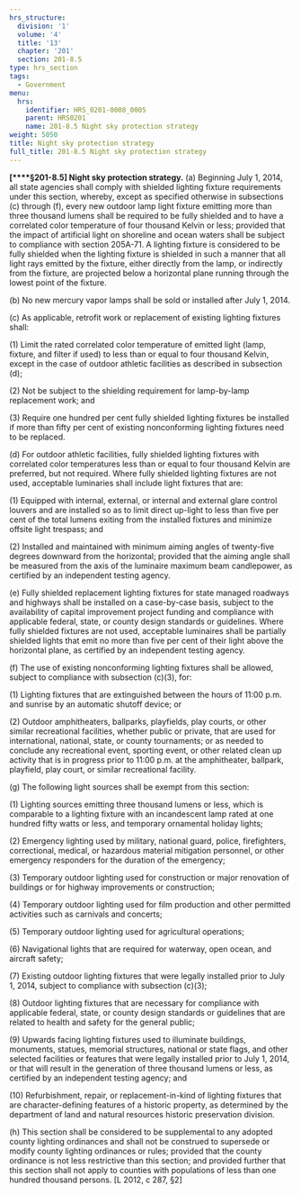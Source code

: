 ```yaml
---
hrs_structure:
  division: '1'
  volume: '4'
  title: '13'
  chapter: '201'
  section: 201-8.5
type: hrs_section
tags:
  - Government
menu:
  hrs:
    identifier: HRS_0201-0008_0005
    parent: HRS0201
    name: 201-8.5 Night sky protection strategy
weight: 5050
title: Night sky protection strategy
full_title: 201-8.5 Night sky protection strategy
---
```

**[****§201-8.5] Night sky protection strategy.** (a) Beginning July 1, 2014, all state agencies shall comply with shielded lighting fixture requirements under this section, whereby, except as specified otherwise in subsections (c) through (f), every new outdoor lamp light fixture emitting more than three thousand lumens shall be required to be fully shielded and to have a correlated color temperature of four thousand Kelvin or less; provided that the impact of artificial light on shoreline and ocean waters shall be subject to compliance with section 205A-71\. A lighting fixture is considered to be fully shielded when the lighting fixture is shielded in such a manner that all light rays emitted by the fixture, either directly from the lamp, or indirectly from the fixture, are projected below a horizontal plane running through the lowest point of the fixture.

(b) No new mercury vapor lamps shall be sold or installed after July 1, 2014.

(c) As applicable, retrofit work or replacement of existing lighting fixtures shall:

(1) Limit the rated correlated color temperature of emitted light (lamp, fixture, and filter if used) to less than or equal to four thousand Kelvin, except in the case of outdoor athletic facilities as described in subsection (d);

(2) Not be subject to the shielding requirement for lamp-by-lamp replacement work; and

(3) Require one hundred per cent fully shielded lighting fixtures be installed if more than fifty per cent of existing nonconforming lighting fixtures need to be replaced.

(d) For outdoor athletic facilities, fully shielded lighting fixtures with correlated color temperatures less than or equal to four thousand Kelvin are preferred, but not required. Where fully shielded lighting fixtures are not used, acceptable luminaries shall include light fixtures that are:

(1) Equipped with internal, external, or internal and external glare control louvers and are installed so as to limit direct up-light to less than five per cent of the total lumens exiting from the installed fixtures and minimize offsite light trespass; and

(2) Installed and maintained with minimum aiming angles of twenty-five degrees downward from the horizontal; provided that the aiming angle shall be measured from the axis of the luminaire maximum beam candlepower, as certified by an independent testing agency.

(e) Fully shielded replacement lighting fixtures for state managed roadways and highways shall be installed on a case-by-case basis, subject to the availability of capital improvement project funding and compliance with applicable federal, state, or county design standards or guidelines. Where fully shielded fixtures are not used, acceptable luminaires shall be partially shielded lights that emit no more than five per cent of their light above the horizontal plane, as certified by an independent testing agency.

(f) The use of existing nonconforming lighting fixtures shall be allowed, subject to compliance with subsection (c)(3), for:

(1) Lighting fixtures that are extinguished between the hours of 11:00 p.m. and sunrise by an automatic shutoff device; or

(2) Outdoor amphitheaters, ballparks, playfields, play courts, or other similar recreational facilities, whether public or private, that are used for international, national, state, or county tournaments; or as needed to conclude any recreational event, sporting event, or other related clean up activity that is in progress prior to 11:00 p.m. at the amphitheater, ballpark, playfield, play court, or similar recreational facility.

(g) The following light sources shall be exempt from this section:

(1) Lighting sources emitting three thousand lumens or less, which is comparable to a lighting fixture with an incandescent lamp rated at one hundred fifty watts or less, and temporary ornamental holiday lights;

(2) Emergency lighting used by military, national guard, police, firefighters, correctional, medical, or hazardous material mitigation personnel, or other emergency responders for the duration of the emergency;

(3) Temporary outdoor lighting used for construction or major renovation of buildings or for highway improvements or construction;

(4) Temporary outdoor lighting used for film production and other permitted activities such as carnivals and concerts;

(5) Temporary outdoor lighting used for agricultural operations;

(6) Navigational lights that are required for waterway, open ocean, and aircraft safety;

(7) Existing outdoor lighting fixtures that were legally installed prior to July 1, 2014, subject to compliance with subsection (c)(3);

(8) Outdoor lighting fixtures that are necessary for compliance with applicable federal, state, or county design standards or guidelines that are related to health and safety for the general public;

(9) Upwards facing lighting fixtures used to illuminate buildings, monuments, statues, memorial structures, national or state flags, and other selected facilities or features that were legally installed prior to July 1, 2014, or that will result in the generation of three thousand lumens or less, as certified by an independent testing agency; and

(10) Refurbishment, repair, or replacement-in-kind of lighting fixtures that are character-defining features of a historic property, as determined by the department of land and natural resources historic preservation division.

(h) This section shall be considered to be supplemental to any adopted county lighting ordinances and shall not be construed to supersede or modify county lighting ordinances or rules; provided that the county ordinance is not less restrictive than this section; and provided further that this section shall not apply to counties with populations of less than one hundred thousand persons. [L 2012, c 287, §2]